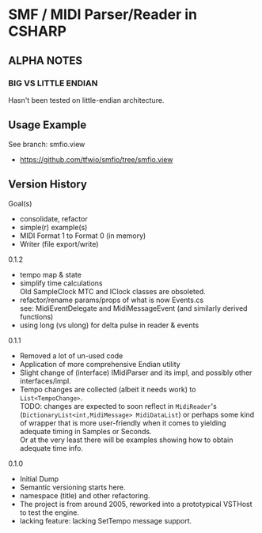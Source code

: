 
SMF / MIDI Parser/Reader in CSHARP
=========================================

[SMF]: https://www.midi.org/specifications/item/the-midi-1-0-specification

ALPHA NOTES
----------------

### BIG VS LITTLE ENDIAN

Hasn't been tested on little-endian architecture.

Usage Example
------

See branch: smfio.view

- https://github.com/tfwio/smfio/tree/smfio.view

Version History
------------------

Goal(s)

- consolidate, refactor
- simple(r) example(s)
- MIDI Format 1 to Format 0 (in memory)
- Writer (file export/write)

0.1.2

- tempo map & state
- simplify time calculations  
  Old SampleClock MTC and IClock classes are obsoleted.
- refactor/rename params/props of what is now Events.cs  
  see: MidiEventDelegate and MidiMessageEvent (and similarly derived functions)
- using long (vs ulong) for delta pulse in reader & events

0.1.1

- Removed a lot of un-used code
- Application of more comprehensive Endian utility
- Slight change of (interface) IMidiParser and its impl,
  and possibly other interfaces/impl.
- Tempo changes are collected (albeit it needs work)
  to `List<TempoChange>`.  
  TODO: changes are expected to soon reflect in `MidiReader`'s
  (`DictionaryList<int,MidiMessage> MidiDataList`)
  or perhaps some kind of wrapper that is more
  user-friendly when it comes to yielding adequate
  timing in Samples or Seconds.  
  Or at the very least there will be examples
  showing how to obtain adequate time info.

0.1.0

- Initial Dump
- Semantic versioning starts here.
- namespace (title) and other refactoring.
- The project is from around 2005, reworked
  into a prototypical VSTHost to test the engine.
- lacking feature: lacking SetTempo message support.
